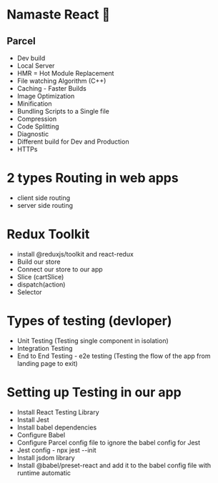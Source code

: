 # Namaste React 🚀


## Parcel
- Dev build
- Local Server
- HMR = Hot Module Replacement
- File watching Algorithm (C++)
- Caching - Faster Builds
- Image Optimization
- Minification
- Bundling Scripts to a Single file
- Compression
- Code Splitting
- Diagnostic
- Different build for Dev and Production
- HTTPs


# 2 types Routing in web apps

- client side routing
- server side routing

# Redux Toolkit
- install @reduxjs/toolkit and react-redux
- Build our store
- Connect our store to our app
- Slice (cartSlice)
- dispatch(action)
- Selector

# Types of testing (devloper)

- Unit Testing (Testing single component in isolation)
- Integration Testing
- End to End Testing - e2e testing (Testing the flow of the app from landing page to exit)

# Setting up Testing in our app
- Install React Testing Library
- Install Jest
- Install babel dependencies
- Configure Babel
- Configure Parcel config file to ignore the babel config for Jest
- Jest config - npx jest --init
- Install jsdom library
- Install @babel/preset-react and add it to the babel config file with runtime automatic